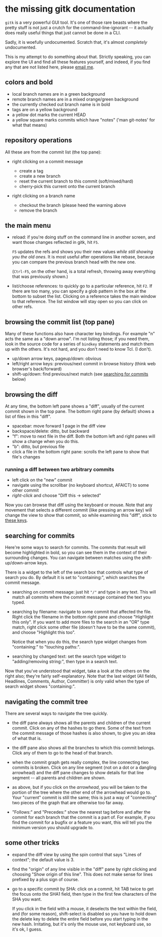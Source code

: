 # the missing gitk documentation

<!-- pandoc: toc -->

`gitk` is a very powerful GUI tool.  It's one of those rare beasts where the
pretty stuff is not just a crutch for the command-line-ignorant -- it actually
does really useful things that just cannot be done in a CLI.

Sadly, it is woefully undocumented.  Scratch that, it's almost *completely*
undocumented.

This is my attempt to do something about that.  Strictly speaking, you can
explore the UI and find all these features yourself, and indeed, if you find
any that are not listed here, please [email me](mailto:sitaramc@gmail.com).

## colors and bold

  * local branch names are in a green background
  * remote branch names are in a mixed orange/green background
  * the currently checked out branch name is in bold
  * tags are on a yellow background
  * a yellow dot marks the current HEAD
  * a yellow square marks commits which have "notes" ('man git-notes' for what
    that means)

## repository operations

All these are from the commit list (the top pane):

  * right clicking on a commit message
    * create a tag
    * create a new branch
    * reset the current branch to this commit (soft/mixed/hard)
    * cherry-pick this current onto the current branch

  * right clicking on a branch name
    * checkout the branch (please heed the warning above
    * remove the branch

## the main menu

  * reload: if you're doing stuff on the command line in another screen, and
    want those changes reflected in gitk, hit `F5`.

    `F5` updates the refs and shows you their new values *while still showing
    you the old ones*.  It is most useful after operations like rebase,
    because you can compare the previous branch head with the new one.

    (`Ctrl-F5`, on the other hand, is a total refresh, throwing away
    everything that was previously shown.)

  * list/choose references: to quickly go to a particular reference, hit `F2`.
    If there are too many, you can specify a glob pattern in the box at the
    bottom to subset the list.  Clicking on a reference takes the main window
    to that reference.  The list window will stay open so you can click on
    other refs.

## browsing the commit list (top pane)

Many of these functions also have character key bindings.  For example "n"
acts the same as a "down arrow".  I'm not listing those; if you need them,
look in the source code for a series of `bindkey` statements and match them up
with the others.  It's not hard, and you don't need to know Tcl.  (I don't).

  * up/down arrow keys, pageup/down: obvious
  * left/right arrow keys: previous/next commit in browse history (think web
    browser's back/forward)
  * shift-up/down: find previous/next match (see [searching for commits](#sfc)
    below)

## browsing the diff

At any time, the bottom left pane shows a "diff", usually of the current
commit shown in the top pane.  The bottom right pane (by default) shows a list
of files in this "diff".

<a name="bcpc">

  * spacebar: move forward 1 page in the diff view
  * backspace/delete: ditto, but backward
  * "f": move to next file in the diff.  Both the bottom left and right panes
    will show a change when you do this.
  * "b": ditto, but previous file
  * click a file in the bottom right pane: scrolls the left pane to show that
    file's changes

### running a diff between two arbitrary commits

  * left click on the "new" commit
  * navigate using the scrollbar (no keyboard shortcut, AFAICT) to some other
    commit
  * *right-click* and choose "Diff this -> selected"

Now you can browse that diff using the keyboard or mouse.  Note that any
movement that selects a different commit (like pressing an arrow key) will
change the view to show that commit, so while examining this "diff", stick to
[these keys](#bcpc).

<a name="sfc">

## searching for commits

Here're some ways to search for commits.  The commits that result will become
highlighted in bold, so you can see them in the context of their surrounding
changes.  You can navigate between matches using the shift-up/down-arrow keys.

There is a widget to the left of the search box that controls what type of
search you do.  By default it is set to "containing:", which searches the
commit message.

  * searching on commit message: just hit `"/"` and type in any text.  This
    will match all commits where the commit message contained the text you
    typed.

  * searching by filename: navigate to some commit that affected the file.
    Right click the filename in the bottom right pane and choose "Highlight
    this only".  If you want to add more files to the search in an "OR" type
    match, right click some other file (doesn't have to be the same commit),
    and choose "Highlight this too".

    Notice that when you do this, the search type widget changes from
    "containing:" to "touching paths:".

  * searching by changed text: set the search type widget to "adding/removing
    string:", then type in a search text.

Now that you've understood that widget, take a look at the others on the right
also; they're fairly self-explanatory.  Note that the last widget (All fields,
Headlines, Comments, Author, Committer) is only valid when the type of search
widget shows "containing:".

## navigating the commit tree

There are several ways to navigate the tree quickly.

  * the diff pane always shows all the parents and children of the current
    commit.  Click on any of the hashes to go there.  Some of the text from
    the commit message of those hashes is also shown, to give you an idea of
    what that is.

  * the diff pane also shows all the branches to which this commit belongs.
    Click any of them to go to the head of that branch.

  * when the commit graph gets really complex, the line connecting two commits
    is broken.  Click on any line segment (not on a dot or a dangling
    arrowhead) and the diff pane changes to show details for that line segment
    -- all parents and children are shown.

  * as above, but if you click on the *arrowhead*, you will be taken to the
    portion of the tree where the other end of the arrowhead would go to.
    Your "current" commit is still the same; this is just a way of
    "connecting" two pieces of the graph that are otherwise too far away.

  * "Follows:" and "Precedes:" show the nearest tag before and after the
    commit for each branch that the commit is a part of.  For example, if you
    find the commit for a bugfix or a feature you want, this will tell you the
    minimum version you should upgrade to.

## some other tricks

  * expand the diff view by using the spin control that says "Lines of
    context"; the default value is 3.

  * find the "origin" of any line visible in the "diff" pane by right clicking
    and choosing "Show origin of this line".  This does not make sense for
    lines prefixed by a plus sign of course.

  * go to a specific commit by SHA: click on a commit, hit TAB twice to get
    the focus onto the SHA1 field, then type in the first few characters of
    the SHA you want.

    If you click in the field with a mouse, it deselects the text within the
    field, and (for some reason), shift-select is disabled so you have to hold
    down the delete key to delete the entire field before you start typing in
    the new hash.  Irritating, but it's only the mouse use, not keyboard use,
    so it's ok, I guess.
